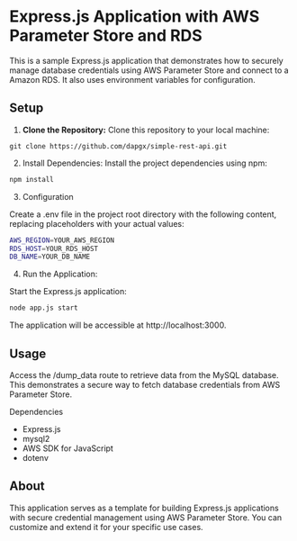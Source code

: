 # Express.js Application with AWS Parameter Store and RDS

This is a sample Express.js application that demonstrates how to securely manage database credentials using AWS Parameter Store and connect to a Amazon RDS. It also uses environment variables for configuration.

## Setup

1. **Clone the Repository:** Clone this repository to your local machine:

```
git clone https://github.com/dapgx/simple-rest-api.git
```

2. Install Dependencies: Install the project dependencies using npm:

```bash
npm install
```

3. Configuration

Create a .env file in the project root directory with the following content, replacing placeholders with your actual values:

```bash
AWS_REGION=YOUR_AWS_REGION
RDS_HOST=YOUR_RDS_HOST
DB_NAME=YOUR_DB_NAME
```

4. Run the Application:

Start the Express.js application:
```bash
node app.js start
```

The application will be accessible at http://localhost:3000.

## Usage
Access the /dump_data route to retrieve data from the MySQL database. This demonstrates a secure way to fetch database credentials from AWS Parameter Store.

Dependencies
- Express.js
- mysql2
- AWS SDK for JavaScript
- dotenv

## About
This application serves as a template for building Express.js applications with secure credential management using AWS Parameter Store. You can customize and extend it for your specific use cases.
